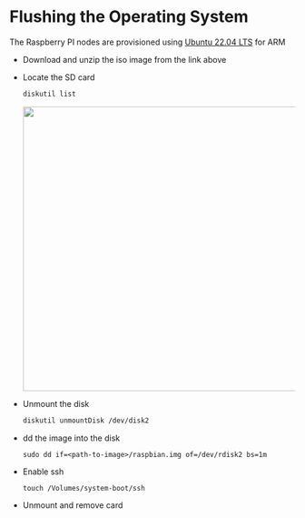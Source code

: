 # Flushing the Operating System

The Raspberry PI nodes are provisioned using [Ubuntu 22.04 LTS](https://ubuntu.com/download/raspberry-pi) for ARM

- Download and unzip the iso image from the link above

- Locate the SD card

  ```sh
  diskutil list
  ```

  <p align="center">
      <img src="./../assets/diskutil_list.png" width="500px">
  </p>

- Unmount the disk

  ```sh
  diskutil unmountDisk /dev/disk2
  ```

- dd the image into the disk

  ```
  sudo dd if=<path-to-image>/raspbian.img of=/dev/rdisk2 bs=1m
  ```

- Enable ssh 

  ```
  touch /Volumes/system-boot/ssh
  ```

- Unmount and remove card
